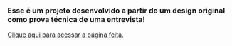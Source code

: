 <h3>Esse é um projeto desenvolvido a partir de um design original como prova técnica de uma entrevista!</h3>
<p><a href="https://gabriel-santi.github.io/galoa/">Clique aqui para acessar a página feita.</a></p>
